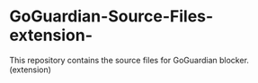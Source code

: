 # GoGuardian-Source-Files-extension-
This repository contains the source files for GoGuardian blocker. (extension)
